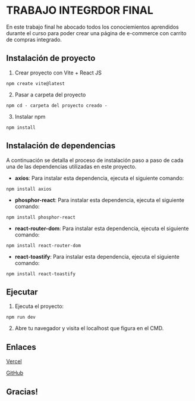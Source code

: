 # TRABAJO INTEGRDOR FINAL

En este trabajo final he abocado todos los conociemientos aprendidos durante el curso para poder crear una página de e-commerce con carrito de compras integrado.

## Instalación de proyecto

1. Crear proyecto con Vite + React JS

```shell
npm create vite@latest
```

2. Pasar a carpeta del proyecto

```shell
npm cd - carpeta del proyecto creado -
```

3. Instalar npm

```shell
npm install
```

## Instalación de dependencias

A continuación se detalla el proceso de instalación paso a paso de cada una de las dependencias utilizadas en este proyecto.

- **axios**: Para instalar esta dependencia, ejecuta el siguiente comando:

```shell
npm install axios
```

- **phosphor-react**: Para instalar esta dependencia, ejecuta el siguiente comando:

```shell
npm install phosphor-react
```

- **react-router-dom**: Para instalar esta dependencia, ejecuta el siguiente comando:

```shell
npm install react-router-dom
```

- **react-toastify**: Para instalar esta dependencia, ejecuta el siguiente comando:

```shell
npm install react-toastify
```

## Ejecutar

1. Ejecuta el proyecto:

```shell
npm run dev
```

2. Abre tu navegador y visita el localhost que figura en el CMD.

## Enlaces

[Vercel]()

[GitHub](https://github.com/stefanomanx/Alkemy-Trabajo-Final)

## Gracias!